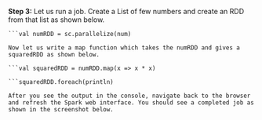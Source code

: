 **Step 3:** Let us run a job. Create a List of few numbers and create an RDD from that list as shown below.

```val num = List(1, 2, 3, 4)
```val numRDD = sc.parallelize(num)

Now let us write a map function which takes the numRDD and gives a squaredRDD as shown below.

```val squaredRDD = numRDD.map(x => x * x)

```squaredRDD.foreach(println)

After you see the output in the console, navigate back to the browser and refresh the Spark web interface. You should see a completed job as shown in the screenshot below.
